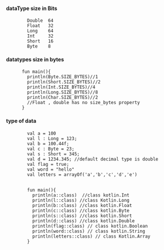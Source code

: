 #### dataType size in	Bits
            Double 	64
            Float 	32
            Long 	64
            Int 	32
            Short 	16
            Byte 	8

#### datatypes size in bytes

          fun main(){	
            println(Byte.SIZE_BYTES)//1
            println(Short.SIZE_BYTES)//2	
            println(Int.SIZE_BYTES)//4
            println(Long.SIZE_BYTES)//8
            println(Char.SIZE_BYTES)//2
            //Float , double has no size_bytes property
          }


#### type of data

            val a = 100
            val l : Long = 123;
            val b = 100.44f;
            val c : Byte = 23;
            val s : Short = 345;
            val d = 1234.345; //default decimal type is double
            val flag = true;
            val word = "hello"
            val letters = arrayOf('a','b','c','d','e')


            fun main(){
              println(a::class)  //class kotlin.Int
              println(l::class) //class Kotlin.Long
              println(b::class) //class kotlin.Float
              println(c::class) //class kotlin.Byte
              println(s::class) //class kotlin.Short
              println(d::class) //class kotlin.Double
              println(flag::class) // class kotlin.Boolean
              println(word::class) // class kotlin.String	
              println(letters::class) // class Kotlin.Array
            }

